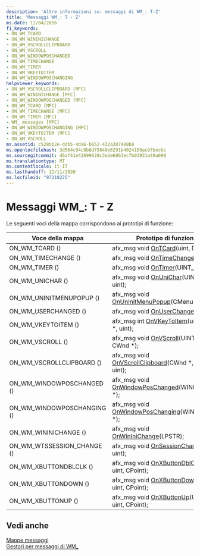 ```yaml
---
description: 'Altre informazioni su: messaggi di WM_: T-Z'
title: 'Messaggi WM_: T - Z'
ms.date: 11/04/2016
f1_keywords:
- ON_WM_TCARD
- ON_WM_WININICHANGE
- ON_WM_VSCROLLCLIPBOARD
- ON_WM_VSCROLL
- ON_WM_WINDOWPOSCHANGED
- ON_WM_TIMECHANGE
- ON_WM_TIMER
- ON_WM_VKEYTOITEM
- ON_WM_WINDOWPOSCHANGING
helpviewer_keywords:
- ON_WM_VSCROLLCLIPBOARD [MFC]
- ON_WM_WININICHANGE [MFC]
- ON_WM_WINDOWPOSCHANGED [MFC]
- ON_WM_TCARD [MFC]
- ON_WM_TIMECHANGE [MFC]
- ON_WM_TIMER [MFC]
- WM_ messages [MFC]
- ON_WM_WINDOWPOSCHANGING [MFC]
- ON_WM_VKEYTOITEM [MFC]
- ON_WM_VSCROLL
ms.assetid: c528bb2e-ddb5-4da6-b652-432a387408b8
ms.openlocfilehash: 3d564c94c8b8d75840e6291b4024159acb7becbc
ms.sourcegitcommit: d6af41e42699628c3e2e6063ec7b03931a49a098
ms.translationtype: MT
ms.contentlocale: it-IT
ms.lasthandoff: 12/11/2020
ms.locfileid: "97218225"
---
```

# <a name="wm_-messages-t---z"></a>Messaggi WM_: T - Z

Le seguenti voci della mappa corrispondono ai prototipi di funzione:

|Voce della mappa|Prototipo di funzione|
|---------------|------------------------|
|ON_WM_TCARD ()|afx_msg void [OnTCard](../../mfc/reference/cwnd-class.md#ontcard)(uint, DWORD);|
|ON_WM_TIMECHANGE ()|afx_msg void [OnTimeChange](../../mfc/reference/cwnd-class.md#ontimechange)();|
|ON_WM_TIMER ()|afx_msg void [OnTimer](../../mfc/reference/cwnd-class.md#ontimer)(UINT_PTR);|
|ON_WM_UNICHAR ()|afx_msg void [OnUniChar](../../mfc/reference/cwnd-class.md#onunichar)(UINT, UINT, uint);|
|ON_WM_UNINITMENUPOPUP ()|afx_msg void [OnUnInitMenuPopup](../../mfc/reference/cwnd-class.md#onuninitmenupopup)(CMenu *, uint);|
|ON_WM_USERCHANGED ()|afx_msg void [OnUserChanged](../../mfc/reference/cwnd-class.md#onuserchanged)();|
|ON_WM_VKEYTOITEM ()|afx_msg int [OnVKeyToItem](../../mfc/reference/cwnd-class.md#onvkeytoitem)(uint, CWnd *, uint);|
|ON_WM_VSCROLL ()|afx_msg void [OnVScroll](../../mfc/reference/cwnd-class.md#onvscroll)(UINT, uint, CWnd *);|
|ON_WM_VSCROLLCLIPBOARD ()|afx_msg void [OnVScrollClipboard](../../mfc/reference/cwnd-class.md#onvscrollclipboard)(CWnd *, UINT, uint);|
|ON_WM_WINDOWPOSCHANGED ()|afx_msg void [OnWindowPosChanged](../../mfc/reference/cwnd-class.md#onwindowposchanged)(WINDOWPOS *);|
|ON_WM_WINDOWPOSCHANGING ()|afx_msg void [OnWindowPosChanging](../../mfc/reference/cwnd-class.md#onwindowposchanging)(WINDOWPOS *);|
|ON_WM_WININICHANGE ()|afx_msg void [OnWinIniChange](../../mfc/reference/cwnd-class.md#onwininichange)(LPSTR);|
|ON_WM_WTSSESSION_CHANGE ()|afx_msg void [OnSessionChange](../../mfc/reference/cwnd-class.md#onsessionchange)(UINT, uint);|
|ON_WM_XBUTTONDBLCLK ()|afx_msg void [OnXButtonDblClk](../../mfc/reference/cwnd-class.md#onxbuttondblclk)(UINT, uint, CPoint);|
|ON_WM_XBUTTONDOWN ()|afx_msg void [OnXButtonDown](../../mfc/reference/cwnd-class.md#onxbuttondown)(UINT, uint, CPoint);|
|ON_WM_XBUTTONUP ()|afx_msg void [OnXButtonUp](../../mfc/reference/cwnd-class.md#onxbuttonup)(UINT, uint, CPoint);|

## <a name="see-also"></a>Vedi anche

[Mappe messaggi](../../mfc/reference/message-maps-mfc.md)<br/>
[Gestori per messaggi di WM_](../../mfc/reference/handlers-for-wm-messages.md)
